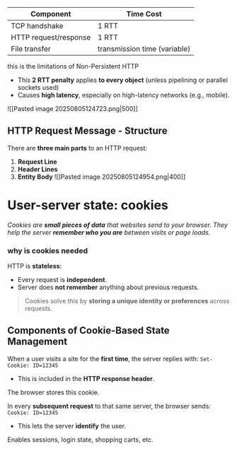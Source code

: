 | Component             | Time Cost                    |
| --------------------- | ---------------------------- |
| TCP handshake         | 1 RTT                        |
| HTTP request/response | 1 RTT                        |
| File transfer         | transmission time (variable) |
this is the limitations of Non-Persistent HTTP
- This **2 RTT penalty** applies **to every object** (unless pipelining or parallel sockets used)
- Causes **high latency**, especially on high-latency networks (e.g., mobile).

![[Pasted image 20250805124723.png|500]]

## HTTP Request Message - Structure

There are **three main parts** to an HTTP request:
1. **Request Line**
2. **Header Lines**
3. **Entity Body**
![[Pasted image 20250805124954.png|400]]

# User-server state: cookies

*Cookies are **small pieces of data** that websites send to your browser. They help the server **remember who you are** between visits or page loads.*

### why is cookies needed
HTTP is **stateless**:
- Every request is **independent**.
- Server does **not remember** anything about previous requests.

>Cookies solve this by **storing a unique identity or preferences** across requests.


## Components of Cookie-Based State Management

When a user visits a site for the **first time**, the server replies with:
    `Set-Cookie: ID=12345`
- This is included in the **HTTP response header**.

The browser stores this cookie.


In every **subsequent request** to that same server, the browser sends: 
	`Cookie: ID=12345`
- This lets the server **identify** the user.

Enables sessions, login state, shopping carts, etc.